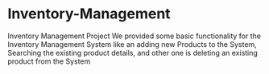 # Inventory-Management
Inventory Management Project
We provided some basic functionality for the Inventory Management System like an adding new Products to the System, Searching the existing product details, and other one is deleting an existing product from the System
